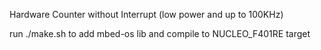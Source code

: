 Hardware Counter without Interrupt (low power and up to 100KHz) 

run ./make.sh to add mbed-os lib and compile to NUCLEO_F401RE target
